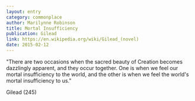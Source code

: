 ```yaml
---
layout: entry
category: commonplace
author: Marilynne Robinson
title: Mortal Insufficiency
publication: Gilead
link: https://en.wikipedia.org/wiki/Gilead_(novel)
date: 2015-02-12
---
```


"There are two occasions when the sacred beauty of Creation becomes dazzlingly apparent, and they occur together. One is when we feel our mortal insufficiency to the world, and the other is when we feel the world's mortal insufficiency to us."

Gilead (245)
